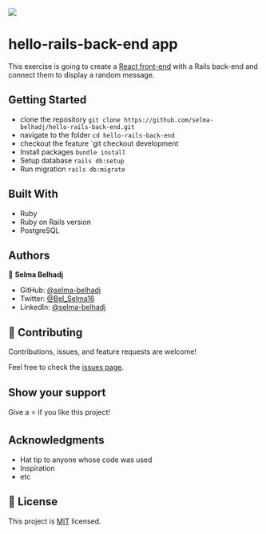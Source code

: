 ![](https://img.shields.io/badge/Microverse-blueviolet)

# hello-rails-back-end app
This exercise is going to create a [React front-end](https://github.com/selma-belhadj/hello-react-front-end) with a Rails back-end and connect them to display a random message.

## Getting Started
- clone the repository
`git clone https://github.com/selma-belhadj/hello-rails-back-end.git`
- navigate to the folder
`cd hello-rails-back-end`
- checkout the feature
`git checkout development
- Install packages
`bundle install`
- Setup database
`rails db:setup`
- Run migration
`rails db:migrate`

## Built With

- Ruby
- Ruby on Rails version
- PostgreSQL


## Authors

👤 **Selma Belhadj**

- GitHub: [@selma-belhadj](https://github.com/selma-belhadj)
- Twitter: [@Bel_Selma16](https://twitter.com/Bel_Selma16)
- LinkedIn: [@selma-belhadj](https://www.linkedin.com/in/selma-belhadj/)


## 🤝 Contributing

Contributions, issues, and feature requests are welcome!

Feel free to check the [issues page](https://github.com/selma-belhadj/hello-react-rails/issues).

## Show your support

Give a ⭐️ if you like this project!

## Acknowledgments

- Hat tip to anyone whose code was used
- Inspiration
- etc

## 📝 License

This project is [MIT](./MIT.md) licensed.
